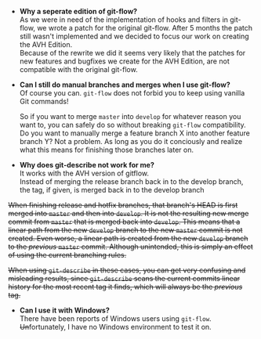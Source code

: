 * **Why a seperate edition of git-flow?**  
  As we were in need of the implementation of hooks and filters in git-flow, 
  we wrote a patch for the original git-flow. After 5 months the patch still 
  wasn't implemented and we decided to focus our work on creating 
  the AVH Edition.  
  Because of the rewrite we did it seems very likely that the patches for new 
  features and bugfixes we create for the AVH Edition, are not compatible with 
  the original git-flow.
  
* **Can I still do manual branches and merges when I use git-flow?**  
  Of course you can. `git-flow` does not forbid you to keep using vanilla Git commands!
  
  So if you want to merge `master` into `develop` for whatever reason you want
  to, you can safely do so without breaking `git-flow` compatibility.  Do you
  want to manually merge a feature branch X into another feature branch Y?  Not
  a problem.  As long as you do it conciously and realize what this means for
  finishing those branches later on.
  
* **Why does git-describe not work for me?**  
It works with the AVH version of gitflow.  
Instead of merging the release branch back in to the develop branch, the tag, if given, is merged back in to the develop branch

<del>  When finishing release and hotfix branches, that branch's HEAD is first
  merged into `master` and then into `develop`.  It is not the resulting new
  merge commit from `master` that is merged back into `develop`.  This means
  that a linear path from the new `develop` branch to the new `master` commit
  is not created.  Even worse, a linear path is created from the new `develop`
  branch to the *previous* `master` commit.  Although unintended, this is
  simply an effect of using the current branching rules.</del>
  
<del>  When using `git-describe` in these cases, you can get very confusing and
  misleading results, since `git-describe` scans the current commits linear
  history for the most recent tag it finds, which will always be the *previous*
  tag.</del>
  
* **Can I use it with Windows?**  
  There have been reports of Windows users using `git-flow`.
  <del>Un</del>fortunately, I have no Windows environment to test it on.
  